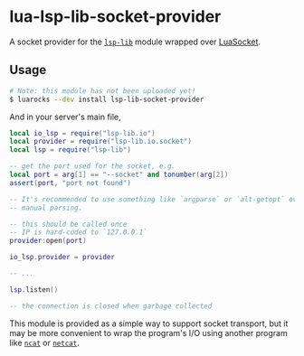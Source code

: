 # lua-lsp-lib-socket-provider

A socket provider for the [`lsp-lib`](https://github.com/goldenstein64/lua-lsp-lib) module wrapped over [LuaSocket](https://github.com/lunarmodules/luasocket).

## Usage

```sh
# Note: this module has not been uploaded yet!
$ luarocks --dev install lsp-lib-socket-provider
```

And in your server's main file,

```lua
local io_lsp = require("lsp-lib.io")
local provider = require("lsp-lib.io.socket")
local lsp = require("lsp-lib")

-- get the port used for the socket, e.g.
local port = arg[1] == "--socket" and tonumber(arg[2])
assert(port, "port not found")

-- It's recommended to use something like `argparse` or `alt-getopt` over
-- manual parsing.

-- this should be called once
-- IP is hard-coded to `127.0.0.1`
provider:open(port)

io_lsp.provider = provider

-- ...

lsp.listen()

-- the connection is closed when garbage collected
```

This module is provided as a simple way to support socket transport, but it may be more convenient to wrap the program's I/O using another program like [`ncat`](https://nmap.org/ncat/) or [`netcat`](https://netcat.sourceforge.net/).
